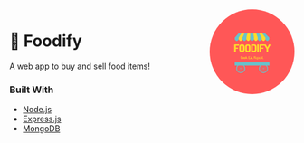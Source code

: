 <a href="https://github.com/Joe2k/Foodify">
    <img src="public/readme-logo.png" alt="Logo" width="150" height="150" align="right" style="border-radius: 50%;">
</a>

# :pizza: Foodify
A web app to buy and sell food items!
    

### Built With
* [Node.js](https://nodejs.org/en/)
* [Express.js](https://expressjs.com/)
* [MongoDB](https://www.mongodb.com/)
